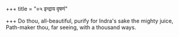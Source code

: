 +++
title = "०५ इन्द्राय वृषणं"

+++
Do thou, all-beautiful, purify for Indra's sake the mighty juice,  
     Path-maker thou, far seeing, with a thousand ways.